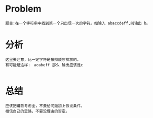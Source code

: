 # Problem
```
题目:在一个字符串中找到第一个只出现一次的字符。如输入 abaccdeff,则输出 b。
```

# 分析
```
这里要注意，比一定字符是按照顺序排放的。
有可能是这样： acabeff 那么 输出应该是c


```

# 总结
```
应该把请款考虑全，不要给问题加上假设条件。
相信自己的思路，不要没理由的否定。
```
